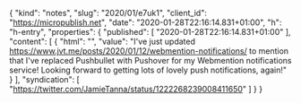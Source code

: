 {
  "kind": "notes",
  "slug": "2020/01/e7uk1",
  "client_id": "https://micropublish.net",
  "date": "2020-01-28T22:16:14.831+01:00",
  "h": "h-entry",
  "properties": {
    "published": [
      "2020-01-28T22:16:14.831+01:00"
    ],
    "content": [
      {
        "html": "",
        "value": "I've just updated https://www.jvt.me/posts/2020/01/12/webmention-notifications/ to mention that I've replaced Pushbullet with Pushover for my Webmention notifications service! Looking forward to getting lots of lovely push notifications, again!"
      }
    ],
    "syndication": [
      "https://twitter.com/JamieTanna/status/1222268239008411650"
    ]
  }
}
